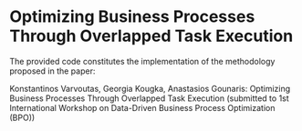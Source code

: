 # Optimizing Business Processes Through Overlapped Task Execution

The provided code constitutes the implementation of the methodology proposed in the paper: 

Konstantinos Varvoutas, Georgia Kougka, Anastasios Gounaris: Optimizing Business Processes Through Overlapped Task Execution (submitted to 1st International Workshop on Data-Driven Business Process Optimization (BPO))
